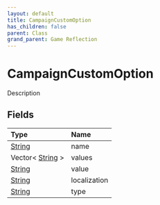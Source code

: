 ```yaml
---
layout: default
title: CampaignCustomOption
has_children: false
parent: Class
grand_parent: Game Reflection
---
```

# CampaignCustomOption
Description 

## Fields

| Type | Name |
|:----------|:--------------|
| [String](/riftbreaker-wiki/docs/game-reflection/components/string/) | name |
| Vector< [String](/riftbreaker-wiki/docs/game-reflection/components/string/) > | values |
| [String](/riftbreaker-wiki/docs/game-reflection/components/string/) | value |
| [String](/riftbreaker-wiki/docs/game-reflection/components/string/) | localization |
| [String](/riftbreaker-wiki/docs/game-reflection/components/string/) | type |

